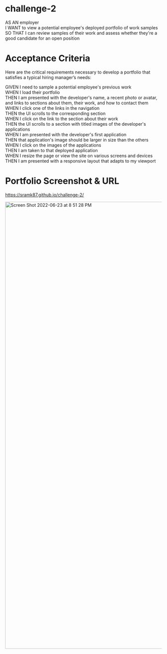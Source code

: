 # challenge-2

AS AN employer  
I WANT to view a potential employee's deployed portfolio of work samples  
SO THAT I can review samples of their work and assess whether they're a good candidate for an open position  

# Acceptance Criteria
Here are the critical requirements necessary to develop a portfolio that satisfies a typical hiring manager’s needs:  

GIVEN I need to sample a potential employee's previous work  
WHEN I load their portfolio  
THEN I am presented with the developer's name, a recent photo or avatar, and links to sections about them, their work, and how to contact them  
WHEN I click one of the links in the navigation  
THEN the UI scrolls to the corresponding section  
WHEN I click on the link to the section about their work  
THEN the UI scrolls to a section with titled images of the developer's applications  
WHEN I am presented with the developer's first application  
THEN that application's image should be larger in size than the others  
WHEN I click on the images of the applications  
THEN I am taken to that deployed application  
WHEN I resize the page or view the site on various screens and devices  
THEN I am presented with a responsive layout that adapts to my viewport  

# Portfolio Screenshot & URL

https://sramk87.github.io/challenge-2/  

<img width="1439" alt="Screen Shot 2022-06-23 at 8 51 28 PM" src="https://user-images.githubusercontent.com/106551994/175438500-662965a0-2f51-4bb5-be67-dde8ff29e44e.png">
